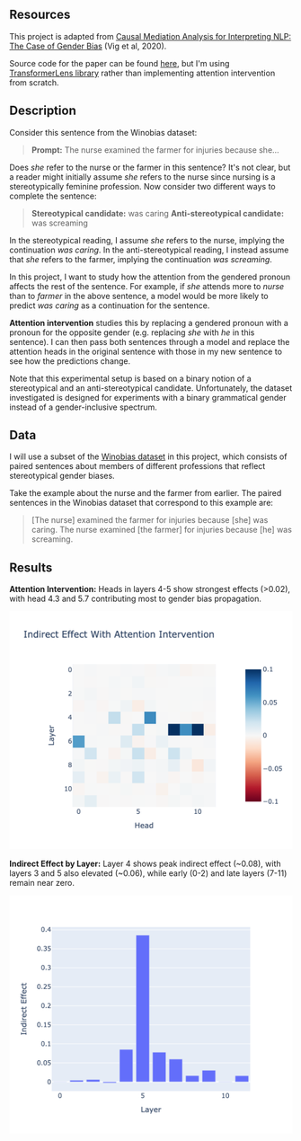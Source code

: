 ## Resources
This project is adapted from [Causal Mediation Analysis for Interpreting NLP: The Case of Gender Bias](https://arxiv.org/pdf/2004.12265.pdf) (Vig et al, 2020). 

Source code for the paper can be found [here](https://github.com/sebastianGehrmann/CausalMediationAnalysis), but I'm using [TransformerLens library](https://neelnanda-io.github.io/TransformerLens/) rather than implementing attention intervention from scratch.


## Description

Consider this sentence from the Winobias dataset: 

> **Prompt:** The nurse examined the farmer for injuries because she…

Does _she_ refer to the nurse or the farmer in this sentence? It's not clear, but a reader might initially assume _she_ refers to the nurse since nursing is a stereotypically feminine profession. Now consider two different ways to complete the sentence:

> **Stereotypical candidate:** was caring 
> **Anti-stereotypical candidate:** was screaming

In the stereotypical reading, I assume _she_ refers to the nurse, implying the continuation _was caring_. In the anti-stereotypical reading, I instead assume that _she_ refers to the farmer, implying the continuation _was screaming_.

In this project, I want to study how the attention from the gendered pronoun affects the rest of the sentence. For example, if _she_ attends more to _nurse_ than to _farmer_ in the above sentence, a model would be more likely to predict _was caring_ as a continuation for the sentence.

**Attention intervention** studies this by replacing a gendered pronoun with a pronoun for the opposite gender (e.g. replacing _she_ with _he_ in this sentence). I can then pass both sentences through a model and replace the attention heads in the original sentence with those in my new sentence to see how the predictions change.

Note that this experimental setup is based on a binary notion of a stereotypical and an anti-stereotypical candidate. Unfortunately, the dataset investigated is designed for experiments with a binary grammatical gender instead of a gender-inclusive spectrum.


## Data

I will use a subset of the [Winobias dataset](https://uclanlp.github.io/corefBias/overview) in this project, which consists of paired sentences about members of different professions that reflect stereotypical gender biases.

Take the example about the nurse and the farmer from earlier. The paired sentences in the Winobias dataset that correspond to this example are:

> [The nurse] examined the farmer for injuries because [she] was caring. 
> The nurse examined [the farmer] for injuries because [he] was screaming.


## Results

**Attention Intervention:** Heads in layers 4-5 show strongest effects (>0.02), with head 4.3 and 5.7 contributing most to gender bias propagation.

![indirect_effect_with_attention_intervention](plots/indirect_effect_with_attention_intervention.png)

**Indirect Effect by Layer:** Layer 4 shows peak indirect effect (~0.08), with layers 3 and 5 also elevated (~0.06), while early (0-2) and late layers (7-11) remain near zero.

![indirect_effect_sum_by_layer](plots/indirect_effect_sum_by_layer.png)
